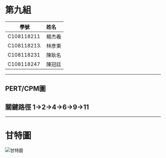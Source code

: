 # 第九組
學號          |  姓名
------------|:-----
C108118211  | 楊杰羲
C108118213. | 林彥東
C108118231  | 陳耿名
C108118247  | 陳冠廷
***
## PERT/CPM圖
## 關鍵路徑 1->2->4->6->9->11
***
# 甘特圖
![甘特圖](https://user-images.githubusercontent.com/91524910/136913029-52850f91-a993-4df5-b0c4-fddc25f2d3fb.JPG)
